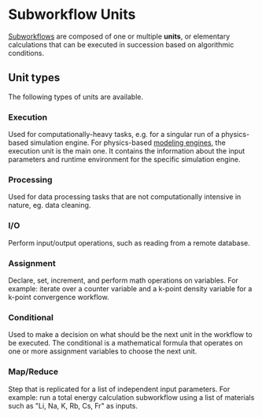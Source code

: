 # Subworkflow Units

[Subworkflows](subworkflows.md) are composed of one or multiple **units**, or elementary calculations that can be executed in succession based on algorithmic conditions.

## Unit types

The following types of units are available.

### Execution

Used for computationally-heavy tasks, e.g. for a singular run of a physics-based simulation engine. For physics-based [modeling engines](../../software/parameters.md), the execution unit is the main one. It contains the information about the input parameters and runtime environment for the specific simulation engine.

### Processing

Used for data processing tasks that are not computationally intensive in nature, eg. data cleaning.

### I/O

Perform input/output operations, such as reading from a remote database.

### Assignment

Declare, set, increment, and perform math operations on variables. For example: iterate over a counter variable and a k-point density variable for a k-point convergence workflow.

### Conditional

Used to make a decision on what should be the next unit in the workflow to be executed. The conditional is a mathematical formula that operates on one or more assignment variables to choose the next unit.

### Map/Reduce

Step that is replicated for a list of independent input parameters. For example: run a total energy calculation subworkflow using a list of materials such as "Li, Na, K, Rb, Cs, Fr" as inputs.
